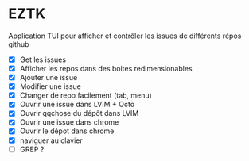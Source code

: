 # EZTK

Application TUI pour afficher et contrôler les issues de différents répos github

- [x] Get les issues
- [x] Afficher les repos dans des boites redimensionables
- [x] Ajouter une issue
- [x] Modifier une issue
- [x] Changer de repo facilement (tab, menu)
- [x] Ouvrir une issue dans LVIM + Octo
- [x] Ouvrir qqchose du dépôt dans LVIM
- [x] Ouvrir une issue dans chrome
- [x] Ouvrir le dépot dans chrome
- [x] naviguer au clavier
- [ ] GREP ?
